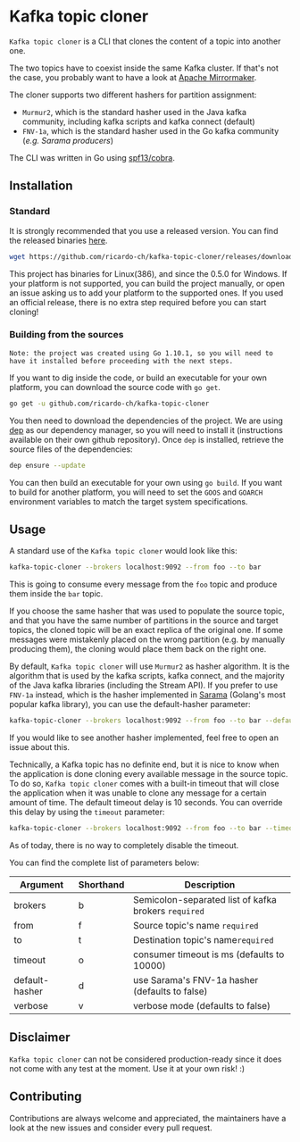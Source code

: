 # Kafka topic cloner
`Kafka topic cloner` is a CLI that clones the content of a topic into another one.

The two topics have to coexist inside the same Kafka cluster. If that's not the case, you probably want to have a look at [Apache Mirrormaker](https://docs.confluent.io/current/multi-dc/mirrormaker.html).

The cloner supports two different hashers for partition assignment:
* `Murmur2`, which is the standard hasher used in the Java kafka community, including kafka scripts and kafka connect (default)
* `FNV-1a`, which is the standard hasher used in the Go kafka community (_e.g. Sarama producers_)

The CLI was written in Go using [spf13/cobra](https://github.com/spf13/cobra).

## Installation

### Standard

It is strongly recommended that you use a released version. You can find the released binaries [here](https://github.com/ricardo-ch/kafka-topic-cloner/releases).

```sh
wget https://github.com/ricardo-ch/kafka-topic-cloner/releases/download/v0.5.0/kafka-topic-cloner
```

This project has binaries for Linux(386), and since the 0.5.0 for Windows. If your platform is not supported, you can build the project manually, or open an issue asking us to add your platform to the supported ones. If you used an official release, there is no extra step required before you can start cloning!

### Building from the sources

`Note: the project was created using Go 1.10.1, so you will need to have it installed before proceeding with the next steps.`

If you want to dig inside the code, or build an executable for your own platform, you can download the source code with `go get`.

```sh
go get -u github.com/ricardo-ch/kafka-topic-cloner
```

You then need to download the dependencies of the project. We are using [dep](https://github.com/golang/dep) as our dependency manager, so you will need to install it (instructions available on their own github repository).
Once `dep` is installed, retrieve the source files of the dependencies:
```sh
dep ensure --update
```

You can then build an executable for your own using `go build`. If you want to build for another platform, you will need to set the `GOOS` and `GOARCH` environment variables to match the target system specifications.

## Usage

A standard use of the `Kafka topic cloner` would look like this:

```sh
kafka-topic-cloner --brokers localhost:9092 --from foo --to bar
```

This is going to consume every message from the `foo` topic and produce them inside the `bar` topic.

If you choose the same hasher that was used to populate the source topic, and that you have the same number of partitions in the source and target topics, the cloned topic will be an exact replica of the original one. If some messages were mistakenly placed on the wrong partition (e.g. by manually producing them), the cloning would place them back on the right one.

By default, `Kafka topic cloner` will use `Murmur2` as hasher algorithm. It is the algorithm that is used by the kafka scripts, kafka connect, and the majority of the Java kafka libraries (including the Stream API). If you prefer to use `FNV-1a` instead, which is the hasher implemented in [Sarama](https://github.com/Shopify/sarama) (Golang's most popular kafka library), you can use the default-hasher parameter:

```sh
kafka-topic-cloner --brokers localhost:9092 --from foo --to bar --default-hasher
```

If you would like to see another hasher implemented, feel free to open an issue about this.

Technically, a Kafka topic has no definite end, but it is nice to know when the application is done cloning every available message in the source topic. To do so, `Kafka topic cloner` comes with a built-in timeout that will close the application when it was unable to clone any message for a certain amount of time. The default timeout delay is 10 seconds. You can override this delay by using the `timeout` parameter:

```sh
kafka-topic-cloner --brokers localhost:9092 --from foo --to bar --timeout 5000
```

As of today, there is no way to completely disable the timeout.

You can find the complete list of parameters below:

Argument        | Shorthand | Description
-----------     | --------- | -----------
brokers         | b         | Semicolon-separated list of kafka brokers `required`
from            | f         | Source topic's name `required`
to              | t         | Destination topic's name`required`
timeout         | o         | consumer timeout is ms (defaults to 10000)
default-hasher  | d         | use Sarama's FNV-1a hasher (defaults to false)
verbose         | v         | verbose mode (defaults to false)

## Disclaimer

`Kafka topic cloner` can not be considered production-ready since it does not come with any test at the moment. Use it at your own risk! :)

## Contributing

Contributions are always welcome and appreciated, the maintainers have a look at the new issues and consider every pull request.